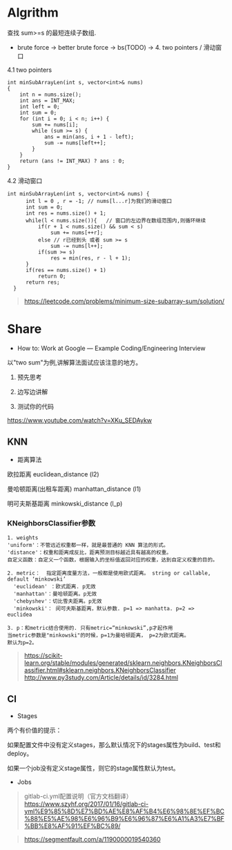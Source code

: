 # Algrithm

查找 sum>=s 的最短连续子数组.

* brute force -> better brute force -> bs(TODO) -> 4. two pointers / 滑动窗口

4.1 two pointers 

```
int minSubArrayLen(int s, vector<int>& nums)
{
    int n = nums.size();
    int ans = INT_MAX;
    int left = 0;
    int sum = 0;
    for (int i = 0; i < n; i++) {
        sum += nums[i];
        while (sum >= s) {
            ans = min(ans, i + 1 - left);
            sum -= nums[left++];
        }
    }
    return (ans != INT_MAX) ? ans : 0;
}
```

4.2 滑动窗口
```
int minSubArrayLen(int s, vector<int>& nums) {
      int l = 0 , r = -1; // nums[l...r]为我们的滑动窗口
      int sum = 0;
      int res = nums.size() + 1;
      while(l < nums.size()){   // 窗口的左边界在数组范围内,则循环继续
          if(r + 1 < nums.size() && sum < s)
              sum += nums[++r];
          else // r已经到头 或者 sum >= s
              sum -= nums[l++];
          if(sum >= s)
              res = min(res, r - l + 1);
      }
      if(res == nums.size() + 1)
          return 0;
      return res;
  }
```
> https://leetcode.com/problems/minimum-size-subarray-sum/solution/

# Share

* How to: Work at Google — Example Coding/Engineering Interview

以"two sum"为例,讲解算法面试应该注意的地方。

1. 预先思考

2. 边写边讲解

3. 测试你的代码

https://www.youtube.com/watch?v=XKu_SEDAykw

## KNN

* 距离算法

欧拉距离  euclidean_distance (l2)

曼哈顿距离(出租车距离) manhattan_distance (l1)

明可夫斯基距离 minkowski_distance (l_p) 

###  KNeighborsClassifier参数

```
1. weights 
'uniform'：不管远近权重都一样，就是最普通的 KNN 算法的形式。
'distance'：权重和距离成反比，距离预测目标越近具有越高的权重。
自定义函数：自定义一个函数，根据输入的坐标值返回对应的权重，达到自定义权重的目的。

2. metric：  指定距离度量方法，一般都是使用欧式距离。 string or callable, default ‘minkowski’
  'euclidean' ：欧式距离. p无效
  'manhattan'：曼哈顿距离。p无效
  'chebyshev'：切比雪夫距离。p无效
  'minkowski'： 闵可夫斯基距离，默认参数. p=1 => manhatta. p=2 =>  euclidea 
  
3. p：和metric结合使用的. 只有metric=“minkowski”,p才起作用
当metric参数是"minkowski"的时候，p=1为曼哈顿距离， p=2为欧式距离。
默认为p=2。
```
> https://scikit-learn.org/stable/modules/generated/sklearn.neighbors.KNeighborsClassifier.html#sklearn.neighbors.KNeighborsClassifier
> http://www.py3study.com/Article/details/id/3284.html

## CI

* Stages

两个有价值的提示：

如果配置文件中没有定义stages，那么默认情况下的stages属性为build、test和deploy。

如果一个job没有定义stage属性，则它的stage属性默认为test。

* Jobs

> gitlab-ci.yml配置说明（官方文档翻译）
https://www.szyhf.org/2017/01/16/gitlab-ci-yml%E9%85%8D%E7%BD%AE%E8%AF%B4%E6%98%8E%EF%BC%88%E5%AE%98%E6%96%B9%E6%96%87%E6%A1%A3%E7%BF%BB%E8%AF%91%EF%BC%89/

> https://segmentfault.com/a/1190000019540360
